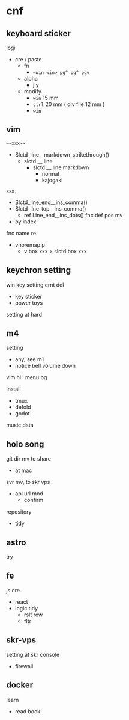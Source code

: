 
# cnf


## keyboard sticker

logi
- cre / paste
  - fn
    - `<win win> pg^ pg^ pgv`
  - alpha
    - j y
  - modify
    - `win` 15 mm
    - `ctrl` 20 mm ( div file 12 mm )
    - `win`


## vim

`~~xxx~~`
- Slctd_line__markdown_strikethrough()
  - slctd __ line
    - slctd __ line markdown
      - normal
      - kajogaki

`xxx,`
- Slctd_line_end__ins_comma()
- Slctd_line_top__ins_comma()
  - ref Line_end__ins_dots()
fnc def pos mv
- by index


fnc name re
- vnoremap p
  - v box xxx > slctd box xxx


## keychron setting

win key setting crnt del
- key sticker
- power toys

setting at hard


## m4

setting
- any, see m1
- notice bell volume down


vim
hl i menu bg


install
- tmux
- defold
- godot


music data


## holo song

git dir mv to share
- at mac


svr mv, to skr vps
- api url mod
  - confirm


repository
- tidy


## astro

try


## fe

js cre
- react
- logic tidy
  - rslt row
  - fltr


## skr-vps

setting at skr console
- firewall


## docker

learn
- read book


